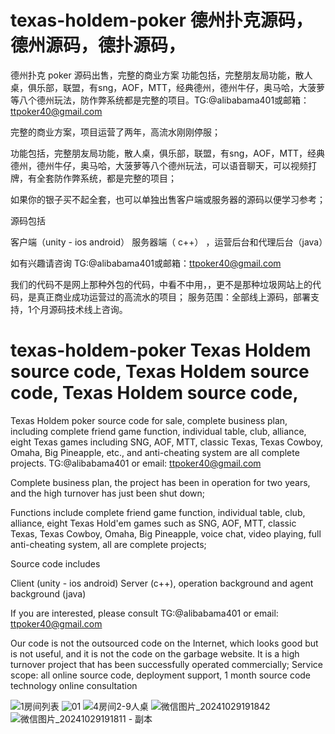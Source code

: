 # texas-holdem-poker  德州扑克源码，德州源码，德扑源码，
德州扑克 poker 源码出售，完整的商业方案  功能包括，完整朋友局功能，散人桌，俱乐部，联盟，有sng，AOF，MTT，经典德州，德州牛仔，奥马哈，大菠萝等八个德州玩法，防作弊系统都是完整的项目。TG:@alibabama401或邮箱：ttpoker40@gmail.com


完整的商业方案，项目运营了两年，高流水刚刚停服；

功能包括，完整朋友局功能，散人桌，俱乐部，联盟，有sng，AOF，MTT，经典德州，德州牛仔，奥马哈，大菠萝等八个德州玩法，可以语音聊天，可以视频打牌，有全套防作弊系统，都是完整的项目；

如果你的银子买不起全套，也可以单独出售客户端或服务器的源码以便学习参考；

源码包括

客户端（unity - ios android） 服务器端（ c++） ，运营后台和代理后台（java）

如有兴趣请咨询 TG:@alibabama401或邮箱：ttpoker40@gmail.com

我们的代码不是网上那种外包的代码，中看不中用，，更不是那种垃圾网站上的代码，是真正商业成功运营过的高流水的项目；
服务范围：全部线上源码，部署支持，1个月源码技术线上咨询。


# texas-holdem-poker Texas Holdem source code, Texas Holdem source code, Texas Holdem source code,
Texas Holdem poker source code for sale, complete business plan, including complete friend game function, individual table, club, alliance, eight Texas games including SNG, AOF, MTT, classic Texas, Texas Cowboy, Omaha, Big Pineapple, etc., and anti-cheating system are all complete projects. TG:@alibabama401 or email: ttpoker40@gmail.com

Complete business plan, the project has been in operation for two years, and the high turnover has just been shut down;

Functions include complete friend game function, individual table, club, alliance, eight Texas Hold'em games such as SNG, AOF, MTT, classic Texas, Texas Cowboy, Omaha, Big Pineapple, voice chat, video playing, full anti-cheating system, all are complete projects;


Source code includes

Client (unity - ios android) Server (c++), operation background and agent background (java)

If you are interested, please consult TG:@alibabama401 or email: ttpoker40@gmail.com

Our code is not the outsourced code on the Internet, which looks good but is not useful, and it is not the code on the garbage website. It is a high turnover project that has been successfully operated commercially;
Service scope: all online source code, deployment support, 1 month source code technology online consultation





![1房间列表](https://github.com/user-attachments/assets/24e4e7c4-cb9c-4a53-aad0-ff9e0753df98)
![01](https://github.com/user-attachments/assets/bb399a09-8af9-423a-a86e-9193294d1ba0)
![4房间2-9人桌](https://github.com/user-attachments/assets/336ec5a7-85ab-4ff9-a9a9-0dc353760ca5)
![微信图片_20241029191842](https://github.com/user-attachments/assets/0b58daa4-229b-4aa5-aaf0-6b4ba0279810)
![微信图片_20241029191811 - 副本](https://github.com/user-attachments/assets/107f6a45-39a1-402d-9870-79a79d7a6d8d)
